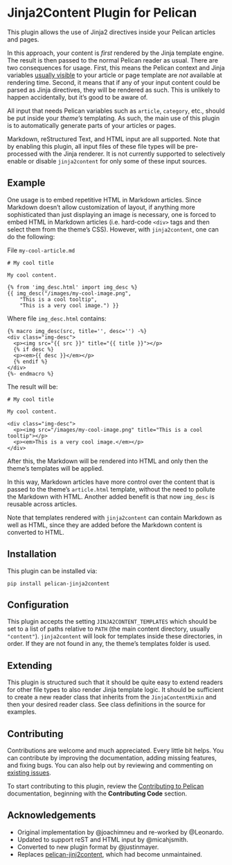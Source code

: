 # Jinja2Content Plugin for Pelican

This plugin allows the use of Jinja2 directives inside your Pelican articles and pages.

In this approach, your content is *first* rendered by the Jinja template engine. The result is then passed to the normal Pelican reader as usual. There are two consequences for usage. First, this means the Pelican context and Jinja variables [usually visible](http://docs.getpelican.com/en/stable/themes.html#templates-and-variables) to your article or page template are _not_ available at rendering time. Second, it means that if any of your input content could be parsed as Jinja directives, they will be rendered as such. This is unlikely to happen accidentally, but it’s good to be aware of.

All input that needs Pelican variables such as `article`, `category`, etc., should be put inside your *theme’s* templating. As such, the main use of this plugin is to automatically generate parts of your articles or pages.

Markdown, reStructured Text, and HTML input are all supported. Note that by enabling this plugin, all input files of these file types will be pre-processed with the Jinja renderer. It is not currently supported to selectively enable or disable `jinja2content` for only some of these input sources.


Example
-------

One usage is to embed repetitive HTML in Markdown articles. Since Markdown doesn’t allow customization of layout, if anything more sophisticated than just displaying an image is necessary, one is forced to embed HTML in Markdown articles (i.e. hard-code `<div>` tags and then select them from the theme’s CSS). However, with `jinja2content`, one can do the following:

File `my-cool-article.md`
```
# My cool title

My cool content.

{% from 'img_desc.html' import img_desc %}
{{ img_desc("/images/my-cool-image.png",
    "This is a cool tooltip",
    "This is a very cool image.") }}
```

Where file `img_desc.html` contains:
```
{% macro img_desc(src, title='', desc='') -%}
<div class="img-desc">
  <p><img src="{{ src }}" title="{{ title }}"></p>
  {% if desc %}
  <p><em>{{ desc }}</em></p>
  {% endif %}
</div>
{%- endmacro %}
```

The result will be:
```
# My cool title

My cool content.

<div class="img-desc">
  <p><img src="/images/my-cool-image.png" title="This is a cool tooltip"></p>
  <p><em>This is a very cool image.</em></p>
</div>
```

After this, the Markdown will be rendered into HTML and only then the theme’s templates will be applied.

In this way, Markdown articles have more control over the content that is passed to the theme’s `article.html` template, without the need to pollute the Markdown with HTML. Another added benefit is that now `img_desc` is reusable across articles.

Note that templates rendered with `jinja2content` can contain Markdown as well as HTML, since they are added before the Markdown content is converted to HTML.


Installation
------------

This plugin can be installed via:

    pip install pelican-jinja2content


Configuration
-------------

This plugin accepts the setting `JINJA2CONTENT_TEMPLATES` which should be set to a list of paths relative to `PATH` (the main content directory, usually `"content"`). `jinja2content` will look for templates inside these directories, in order. If they are not found in any, the theme’s templates folder is used.


Extending
---------

This plugin is structured such that it should be quite easy to extend readers for other file types to also render Jinja template logic. It should be sufficient to create a new reader class that inherits from the `JinjaContentMixin` and then your desired reader class. See class definitions in the source for examples.


Contributing
------------

Contributions are welcome and much appreciated. Every little bit helps. You can contribute by improving the documentation, adding missing features, and fixing bugs. You can also help out by reviewing and commenting on [existing issues][].

To start contributing to this plugin, review the [Contributing to Pelican][] documentation, beginning with the **Contributing Code** section.


Acknowledgements
----------------

- Original implementation by @joachimneu and re-worked by @Leonardo.
- Updated to support reST and HTML input by @micahjsmith.
- Converted to new plugin format by @justinmayer.
- Replaces [pelican-jinj2content](https://github.com/joachimneu/pelican-jinja2content/tree/f73ef9b1ef1ee1f56c80757b4190b53f8cd607d1), which had become unmaintained.


[existing issues]: https://github.com/pelican-plugins/jinja2content/issues
[Contributing to Pelican]: https://docs.getpelican.com/en/latest/contribute.html
